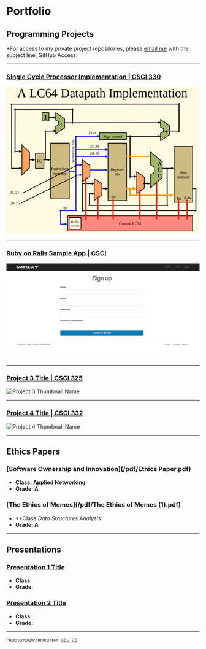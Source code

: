 Portfolio
=========

Programming Projects
--------------------

*For access to my private project repositories, please [email me](mailto:example@csustudent.net?subject=GitHub%20Access) with the subject line, GitHub Access.

---
### [Single Cycle Processor Implementation | CSCI 330](/project1)

![Single Cycle Processor Implementation](images/SSP.PNG)

---
### [Ruby on Rails Sample App | CSCI ](/project2)

![Project 2 Thumbnail Name](images/SampleApp2.PNG)

---
### [Project 3 Title | CSCI 325](/project3)

![Project 3 Thumbnail Name](images/dummy_thumbnail.jpg)

---
### [Project 4 Title | CSCI 332](/project4)

![Project 4 Thumbnail Name](images/dummy_thumbnail.jpg)

---

Ethics Papers
-------------

### [Software Ownership and Innovation](/pdf/Ethics Paper.pdf)

-   **Class: Applied Networking**  
-   **Grade: A**

### [The Ethics of Memes](/pdf/The Ethics of Memes (1).pdf)

-   **Class:*Data Structures Analysis* 
-   **Grade: A**

---

Presentations
-------------

### [Presentation 1 Title](/pdf/presentation1.pdf)

- **Class:** 
- **Grade:**


### [Presentation 2 Title](/pdf/presentation2.pdf)

- **Class:** 
- **Grade:**

---

<p style="font-size:11px">Page template forked from <a href="https://github.com/csu-cs/csci-portfolio">CSU-CS</a></p>
<!-- Remove above link if you don't want to attributive -->
